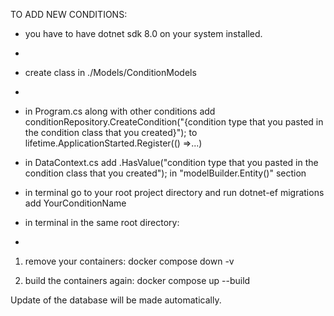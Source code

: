 TO ADD NEW CONDITIONS:
- you have to have dotnet sdk 8.0 on your system installed.
- 
- create class in ./Models/ConditionModels
- 
- in Program.cs along with other conditions add
        conditionRepository.CreateCondition("{condition type that you pasted in the condition class that you created}");
to 
lifetime.ApplicationStarted.Register(() =>...)

- in DataContext.cs add
.HasValue<TotalLoansCondition>("condition type that you pasted in the condition class that you created");
in
"modelBuilder.Entity<BaseCondition>()" section

- in terminal go to your root project directory and run
dotnet-ef migrations add YourConditionName

- in terminal in the same root directory:
- 
1. remove your containers:
docker compose down -v

3. build the containers again:
docker compose up --build

Update of the database will be made automatically. 
